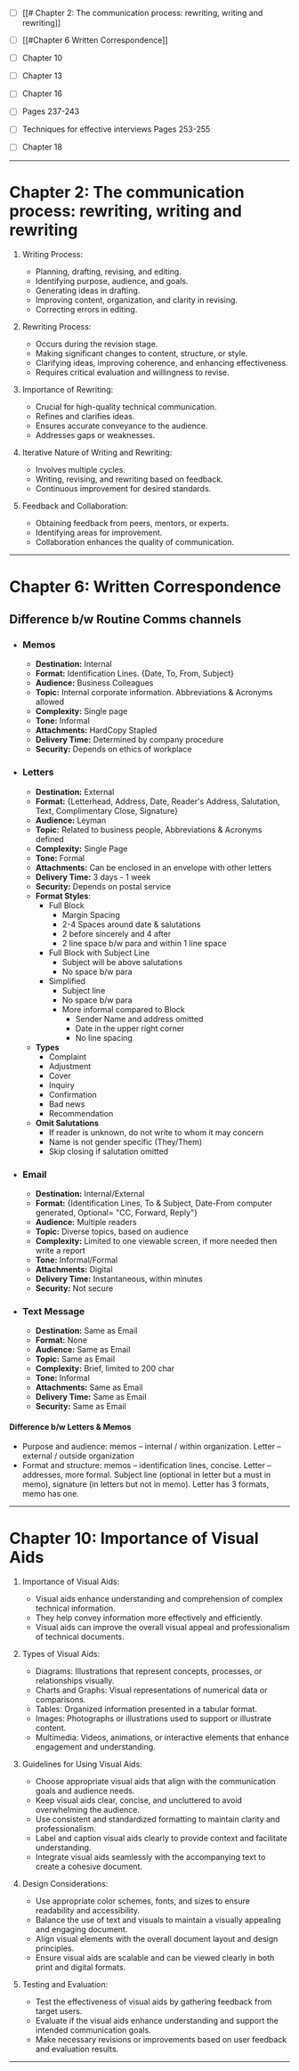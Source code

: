 - [ ] [[# Chapter 2: The communication process: rewriting, writing and rewriting]]
- [ ] [[#Chapter 6 Written Correspondence]]
- [ ] Chapter 10
- [ ] Chapter 13
- [ ] Chapter 16
- [ ] Pages 237-243
- [ ] Techniques for effective interviews Pages 253-255
- [ ] Chapter 18


---
# Chapter 2: The communication process: rewriting, writing and rewriting
1. Writing Process:
    
    - Planning, drafting, revising, and editing.
    - Identifying purpose, audience, and goals.
    - Generating ideas in drafting.
    - Improving content, organization, and clarity in revising.
    - Correcting errors in editing.
2. Rewriting Process:
    
    - Occurs during the revision stage.
    - Making significant changes to content, structure, or style.
    - Clarifying ideas, improving coherence, and enhancing effectiveness.
    - Requires critical evaluation and willingness to revise.
3. Importance of Rewriting:
    
    - Crucial for high-quality technical communication.
    - Refines and clarifies ideas.
    - Ensures accurate conveyance to the audience.
    - Addresses gaps or weaknesses.
4. Iterative Nature of Writing and Rewriting:
    
    - Involves multiple cycles.
    - Writing, revising, and rewriting based on feedback.
    - Continuous improvement for desired standards.
5. Feedback and Collaboration:
    
    - Obtaining feedback from peers, mentors, or experts.
    - Identifying areas for improvement.
    - Collaboration enhances the quality of communication.
---
# Chapter 6: Written Correspondence

## Difference b/w Routine Comms channels
- ### Memos
	- **Destination:** Internal
	- **Format:** Identification Lines. {Date, To, From, Subject}
	- **Audience:** Business Colleagues
	- **Topic:** Internal corporate information. Abbreviations & Acronyms allowed
	- **Complexity:** Single page
	- **Tone:** Informal
	- **Attachments:** HardCopy Stapled
	- **Delivery Time:** Determined by company procedure
	- **Security:** Depends on ethics of workplace
- ### Letters
	- **Destination:** External
	- **Format:** {Letterhead, Address, Date, Reader's Address, Salutation, Text, Complimentary Close, Signature}
	- **Audience:** Leyman
	- **Topic:** Related to business people, Abbreviations & Acronyms defined
	- **Complexity:** Single Page
	- **Tone:** Formal
	- **Attachments:** Can be enclosed in an envelope with other letters
	- **Delivery Time:** 3 days - 1 week
	- **Security:** Depends on postal service
	- **Format Styles**:
		- Full Block
			- Margin Spacing
			- 2-4 Spaces around date & salutations
			- 2 before sincerely and 4 after
			- 2 line space b/w para and within 1 line space
		- Full Block with Subject Line
			- Subject will be above salutations
			- No space b/w para
		- Simplified
			- Subject line
			- No space b/w para
			- More informal compared to Block
				- Sender Name and address omitted
				- Date in the upper right corner
				- No line spacing
	- **Types**
		- Complaint 
		- Adjustment
		- Cover
		- Inquiry
		- Confirmation
		- Bad news
		- Recommendation
	- **Omit Salutations**
		- If reader is unknown, do not write to whom it may concern
		- Name is not gender specific (They/Them)
		- Skip closing if salutation omitted
- ### Email
	- **Destination:** Internal/External 
	- **Format:** {Identification Lines, To & Subject, Date-From computer generated, Optional= "CC, Forward, Reply"}
	- **Audience:** Multiple readers
	- **Topic:** Diverse topics, based on audience
	- **Complexity:** Limited to one viewable screen, if more needed then write a report
	- **Tone:** Informal/Formal
	- **Attachments:** Digital
	- **Delivery Time:** Instantaneous, within minutes
	- **Security:** Not secure
- ### Text Message
	- **Destination:** Same as Email
	- **Format:** None
	- **Audience:** Same as Email
	- **Topic:** Same as Email
	- **Complexity:** Brief, limited to 200 char
	- **Tone:** Informal
	- **Attachments:** Same as Email
	- **Delivery Time:** Same as Email
	- **Security:** Same as Email

#### Difference b/w Letters & Memos
- Purpose and audience: memos – internal / within organization. Letter – external / outside organization
- Format and structure: memos – identification lines, concise. Letter – addresses, more formal. Subject line (optional in letter but a must in memo), signature (in letters but not in memo). Letter has 3 formats, memo has one.

---
# Chapter 10: Importance of Visual Aids


1. Importance of Visual Aids:
   - Visual aids enhance understanding and comprehension of complex technical information.
   - They help convey information more effectively and efficiently.
   - Visual aids can improve the overall visual appeal and professionalism of technical documents.

2. Types of Visual Aids:
   - Diagrams: Illustrations that represent concepts, processes, or relationships visually.
   - Charts and Graphs: Visual representations of numerical data or comparisons.
   - Tables: Organized information presented in a tabular format.
   - Images: Photographs or illustrations used to support or illustrate content.
   - Multimedia: Videos, animations, or interactive elements that enhance engagement and understanding.

3. Guidelines for Using Visual Aids:
   - Choose appropriate visual aids that align with the communication goals and audience needs.
   - Keep visual aids clear, concise, and uncluttered to avoid overwhelming the audience.
   - Use consistent and standardized formatting to maintain clarity and professionalism.
   - Label and caption visual aids clearly to provide context and facilitate understanding.
   - Integrate visual aids seamlessly with the accompanying text to create a cohesive document.

4. Design Considerations:
   - Use appropriate color schemes, fonts, and sizes to ensure readability and accessibility.
   - Balance the use of text and visuals to maintain a visually appealing and engaging document.
   - Align visual elements with the overall document layout and design principles.
   - Ensure visual aids are scalable and can be viewed clearly in both print and digital formats.

5. Testing and Evaluation:
   - Test the effectiveness of visual aids by gathering feedback from target users.
   - Evaluate if the visual aids enhance understanding and support the intended communication goals.
   - Make necessary revisions or improvements based on user feedback and evaluation results.
---
# 